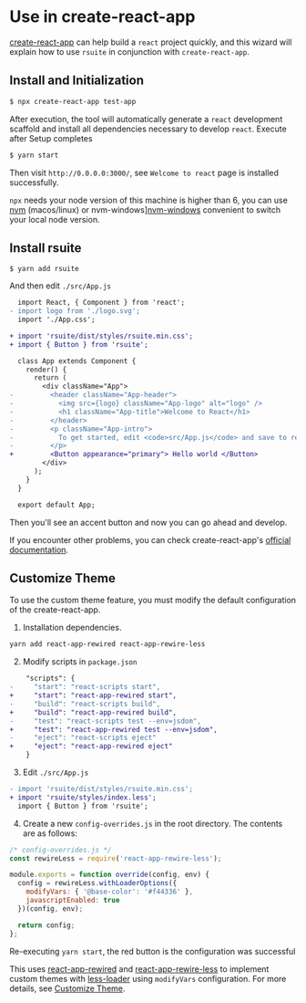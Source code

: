 # Use in create-react-app

[create-react-app][create-react-app] can help build a `react` project quickly, and this wizard will explain how to use `rsuite` in conjunction with `create-react-app`.

## Install and Initialization

```bash
$ npx create-react-app test-app
```

After execution, the tool will automatically generate a `react` development scaffold and install all dependencies necessary to develop `react`.
Execute after Setup completes

```bash
$ yarn start
```

Then visit `http://0.0.0.0:3000/`, see `Welcome to react` page is installed successfully.

`npx` needs your node version of this machine is higher than 6, you can use [nvm][nvm] (macos/linux) or nvm-windows][nvm-windows] convenient to switch your local node version.

## Install rsuite

```
$ yarn add rsuite
```

And then edit `./src/App.js`

```diff
  import React, { Component } from 'react';
- import logo from './logo.svg';
  import './App.css';

+ import 'rsuite/dist/styles/rsuite.min.css';
+ import { Button } from 'rsuite';

  class App extends Component {
    render() {
      return (
        <div className="App">
-         <header className="App-header">
-           <img src={logo} className="App-logo" alt="logo" />
-           <h1 className="App-title">Welcome to React</h1>
-         </header>
-         <p className="App-intro">
-           To get started, edit <code>src/App.js</code> and save to reload.
-         </p>
+         <Button appearance="primary"> Hello world </Button>
        </div>
      );
    }
  }

  export default App;
```

Then you'll see an accent button and now you can go ahead and develop.

If you encounter other problems, you can check create-react-app's [official documentation][create-react-app-readme].

## Customize Theme

To use the custom theme feature, you must modify the default configuration of the create-react-app.

1.  Installation dependencies.

```bash
yarn add react-app-rewired react-app-rewire-less
```

2.  Modify scripts in `package.json`

```diff
    "scripts": {
-     "start": "react-scripts start",
+     "start": "react-app-rewired start",
-     "build": "react-scripts build",
+     "build": "react-app-rewired build",
-     "test": "react-scripts test --env=jsdom",
+     "test": "react-app-rewired test --env=jsdom",
-     "eject": "react-scripts eject"
+     "eject": "react-app-rewired eject"
    }
```

3.  Edit `./src/App.js`

```diff
- import 'rsuite/dist/styles/rsuite.min.css';
+ import 'rsuite/styles/index.less';
  import { Button } from 'rsuite';
```

4.  Create a new `config-overrides.js` in the root directory. The contents are as follows:

```javascript
/* config-overrides.js */
const rewireLess = require('react-app-rewire-less');

module.exports = function override(config, env) {
  config = rewireLess.withLoaderOptions({
    modifyVars: { '@base-color': '#f44336' },
    javascriptEnabled: true
  })(config, env);

  return config;
};
```

Re-executing `yarn start`, the red button is the configuration was successful

This uses [react-app-rewired][react-app-rewired] and [react-app-rewire-less][react-app-rewire-less] to implement custom themes with [less-loader][less-loader] using `modifyVars` configuration. For more details, see [Customize Theme](/guide/themes).

[nvm]: https://github.com/creationix/nvm#installation
[nvm-windows]: https://github.com/coreybutler/nvm-windows#node-version-manager-nvm-for-windows
[create-react-app]: https://github.com/facebook/create-react-app
[create-react-app-readme]: https://github.com/facebook/create-react-app/blob/next/README.md
[react-app-rewired]: https://github.com/timarney/react-app-rewired
[react-app-rewire-less]: https://github.com/timarney/react-app-rewired/blob/master/packages/react-app-rewire-less/README.md
[less-loader]: https://github.com/webpack-contrib/less-loader

